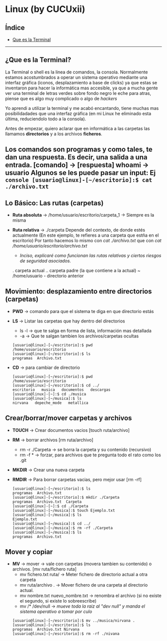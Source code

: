 # Linux (by CUCUxii)

## Índice 
- [Que es la Terminal](#Inicio)





---------------------------------------------------------------------------
## ¿Que es la Terminal?

La Terminal o shell es la linea de comandos, la consola. Normalmente estamos acostumbrados a operar un sistema operativo mediante una interfaz gráfica (iconos,
desplazamiento a base de clicks) ya que estas se inventaron para hacer la informática mas accesible, ya que a mucha gente ver una terminal de letras verdes
sobre fondo negro le eche para atras, piense que es algo muy complicado o algo de *hackers*

Yo aprendi a utilizar la terminal y me acabó encantando, tiene muchas mas posibilidadades que una interfaz gráfica (en mi Linux he eliminado esta última,
reduciendolo todo a la consola).

Antes de empezar, quiero aclarar que en informática a las carpetas las llamamos **directorios** y a los archivos **ficheros**.

Los comandos son programas y como tales, te dan una respuesta. Es decir, una salida a una entrada.
      \[comando] -> \[respuesta]       whoami -> usuario
Algunos se les puede pasar un input: Ej
 	```console
 	[usuario@linux]-[~/escritorio]:$ cat ./archivo.txt
 	```
---------------------------------------------------------------------------
## Lo Básico: Las rutas (carpetas)

 * **Ruta absoluta** →  /home/usuario/escritorio/carpeta_1 ->  Siempre es la misma
 * **Ruta relativa** →  ./carpeta  Depende del contexto, de donde estés actualmente (En este ejemplo, te refieres a una carpeta que estña en el escritorio)
  Por tanto hacemos lo mismo con *cat ./archivo.txt* que con *cat /home/usuario/escritorio/archivo.txt*
    - *Inciso, explicaré como funcionan las rutas relativas y ciertos riesgos de seguridad asociados.*

	. carpeta actual      .. carpeta padre (la que contiene a la actual)   ~ /home/usuario    - directorio anterior
  
## Movimiento: desplazamiento entre directorios (carpetas)
-  **PWD** -> comando para que el sistema te diga en que directorio estás 
-  **LS** -> Listar las carpetas que hay dentro del directorios
     * ls -l -> que te salga en forma de lista, información mas detallada
     * -a -> Que te salgan tambien los archivos/carpetas ocultas

	```console
	[usuario@linux]-[~/escritorio]:$ pwd
	/home/usuario/escritorio
	[usuario@linux]-[~/escritorio]:$ ls
	programas  Archivo.txt
	```
-  **CD** -> para cambiar de directorio
	```console
	[usuario@linux]-[~/escritorio]:$ pwd
	/home/usuario/escritorio
	[usuario@linux]-[~/escritorio]:$ cd ../
	escritorio   musica   documentos   descargas  
	[usuario@linux]-[~]:$ cd ./musica
	[usuario@linux]-[~/musica]:$ ls
	nirvana   depeche_mode   metallica
    ```
## Crear/borrar/mover carpetas y archivos
- **TOUCH** -> Crear documentos vacios  \[touch ruta/archivo]
- **RM** -> borrar archivos \[rm ruta/archivo]
     * rm -r ./Carpeta → se borra la carpeta y su contenido (recursivo)
     * rm -f * → forzar, para archivos que te pregunta todo el rato como los .git
- **MKDIR** -> Crear una nueva carpeta 
- **RMDIR** -> Para borrar carpetas vacias, pero mejor usar \[rm -rf]

	```console
	[usuario@linux]-[~/escritorio]:$ ls
	programas  Archivo.txt
	[usuario@linux]-[~/escritorio]:$ mkdir ./Carpeta
	programas  Archivo.txt  Carpeta  
	[usuario@linux]-[~]:$ cd ./Carpeta
	[usuario@linux]-[~/musica]:$ touch Ejemplo.txt
	[usuario@linux]-[~/musica]:$ ls 
	Ejemplo.txt
	[usuario@linux]-[~/musica]:$ cd ../
	[usuario@linux]-[~/musica]:$ rm -rf ./Carpeta
	[usuario@linux]-[~/musica]:$ ls
	programas  Archivo.txt
    ```
## Mover y copiar
-  **MV** → mover -> vale con carpetas (movera tambien su contenido) o archivos. \[mv ruta/fichero ruta]
     * mv fichero.txt ruta/ → Meter fichero de directorio actual a otra carpeta
     * mv ruta/archivo . → Mover fichero de una carpeta al directorio actual.
     * mv nombre.txt nuevo_nombre.txt → renombra el archivo (si no existe el segundo, si existe lo sobreescribe)
     * mv /* /dev/null → *mueve toda la raiz al "dev null" y manda el sistema operativo a tomar por culo*
	```console
	[usuario@linux]-[~/escritorio]:$ mv ../musica/nirvana .
	[usuario@linux]-[~/escritorio]:$ ls
	programas  Archivo.txt Nirvana
	[usuario@linux]-[~/escritorio]:$ rm -rf ./nivana
    ```
   		

   
   
   
   
